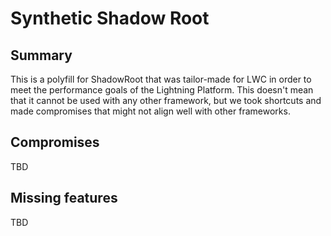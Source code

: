 # Synthetic Shadow Root

## Summary

This is a polyfill for ShadowRoot that was tailor-made for LWC in order to meet the performance goals of the Lightning Platform. This doesn't mean that it cannot be used with any other framework, but we took shortcuts and made compromises that might not align well with other frameworks.

## Compromises

TBD

## Missing features

TBD
